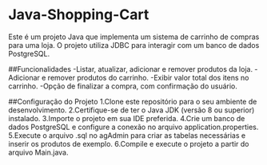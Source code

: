 # Java-Shopping-Cart
Este é um projeto Java que implementa um sistema de carrinho de compras para uma loja. O projeto utiliza JDBC para interagir com um banco de dados PostgreSQL.

##Funcionalidades
-Listar, atualizar, adicionar e remover produtos da loja.
-Adicionar e remover produtos do carrinho.
-Exibir valor total dos itens no carrinho.
-Opção de finalizar a compra, com confirmação do usuário.

##Configuração do Projeto
1.Clone este repositório para o seu ambiente de desenvolvimento.
2.Certifique-se de ter o Java JDK (versão 8 ou superior) instalado.
3.Importe o projeto em sua IDE preferida.
4.Crie um banco de dados PostgreSQL e configure a conexão no arquivo application.properties.
5.Execute o arquivo .sql no agAdmin para criar as tabelas necessárias e inserir os produtos de exemplo.
6.Compile e execute o projeto a partir do arquivo Main.java.
